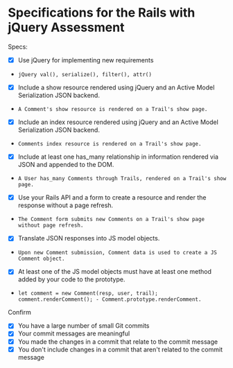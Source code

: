 # Specifications for the Rails with jQuery Assessment

Specs:

- [x] Use jQuery for implementing new requirements
-     jQuery val(), serialize(), filter(), attr()
- [x] Include a show resource rendered using jQuery and an Active Model Serialization JSON backend.
-     A Comment's show resource is rendered on a Trail's show page.
- [x] Include an index resource rendered using jQuery and an Active Model Serialization JSON backend.
-     Comments index resource is rendered on a Trail's show page.
- [x] Include at least one has_many relationship in information rendered via JSON and appended to the DOM.
-     A User has_many Comments through Trails, rendered on a Trail's show page.
- [x] Use your Rails API and a form to create a resource and render the response without a page refresh.
-     The Comment form submits new Comments on a Trail's show page without page refresh.
- [x] Translate JSON responses into JS model objects.
-     Upon new Comment submission, Comment data is used to create a JS Comment object.
- [x] At least one of the JS model objects must have at least one method added by your code to the prototype.
-     let comment = new Comment(resp, user, trail); comment.renderComment(); - Comment.prototype.renderComment.

Confirm

- [x] You have a large number of small Git commits
- [x] Your commit messages are meaningful
- [x] You made the changes in a commit that relate to the commit message
- [x] You don't include changes in a commit that aren't related to the commit message
